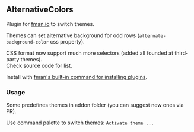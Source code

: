 ## AlternativeColors

Plugin for [fman.io](https://fman.io) to switch themes.

Themes can set alternative background for odd rows (`alternate-background-color` css property).

CSS format now support much more selectors (added all founded at third-party themes).  
Check source code for list.

Install with [fman's built-in command for installing plugins](https://fman.io/docs/installing-plugins).

### Usage

Some predefines themes in addon folder (you can suggest new ones via PR).

Use command palette to switch themes: `Activate theme ...`
